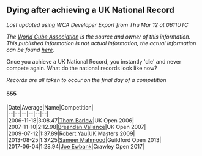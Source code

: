 ## Dying after achieving a UK National Record 

*Last updated using WCA Developer Export from Thu Mar 12 at 0611UTC*

*The [World Cube Association](https://www.worldcubeassociation.org) is the source and owner of this information. This published information is not actual information, the actual information can be found [here](https://www.worldcubeassociation.org/results).*

Once you achieve a UK National Record, you instantly 'die' and never compete again. What do the national records look like now?

*Records are all taken to occur on the final day of a competition*

#### 555

|Date|Average|Name|Competition|  
|--|--|--|--|--|--|  
|2006-11-18|3:08.47|[Thom Barlow](https://www.worldcubeassociation.org/persons/2006BARL01)|UK Open 2006|  
|2007-11-10|2:12.98|[Breandan Vallance](https://www.worldcubeassociation.org/persons/2007VALL01)|UK Open 2007|  
|2009-07-12|1:37.89|[Robert Yau](https://www.worldcubeassociation.org/persons/2009YAUR01)|UK Masters 2009|  
|2013-08-25|1:37.25|[Sameer Mahmood](https://www.worldcubeassociation.org/persons/2013MAHM02)|Guildford Open 2013|  
|2017-06-04|1:28.94|[Joe Ewbank](https://www.worldcubeassociation.org/persons/2015EWBA01)|Crawley Open 2017|  
